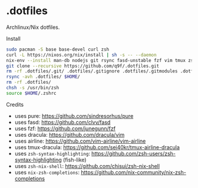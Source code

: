 # .dotfiles
Archlinux/Nix dotfiles.

Install

```bash
sudo pacman -S base base-devel curl zsh
curl -L https://nixos.org/nix/install | sh -s -- --daemon
nix-env --install man-db nodejs git rsync fasd-unstable fzf vim tmux zsh-syntax-highlighting powerline keychain pure-prompt
git clone --recursive https://github.com/q9f/.dotfiles.git
rm -rf .dotfiles/.git/ .dotfiles/.gitignore .dotfiles/.gitmodules .dotfiles/LICENSE .dotfiles/README.md
rsync -avh .dotfiles/ $HOME/
rm -rf .dotfiles/
chsh -s /usr/bin/zsh
source $HOME/.zshrc
```

Credits

- uses pure: https://github.com/sindresorhus/pure
- uses fasd: https://github.com/clvv/fasd
- uses fzf: https://github.com/junegunn/fzf
- uses dracula: https://github.com/dracula/vim
- uses airline: https://github.com/vim-airline/vim-airline
- uses tmux-dracula: https://github.com/sei40kr/tmux-airline-dracula
- uses `zsh-syntax-highlighting`: https://github.com/zsh-users/zsh-syntax-highlighting (fish-like)
- uses `zsh-nix-shell`: https://github.com/chisui/zsh-nix-shell
- uses `nix-zsh-completions`: https://github.com/nix-community/nix-zsh-completions
